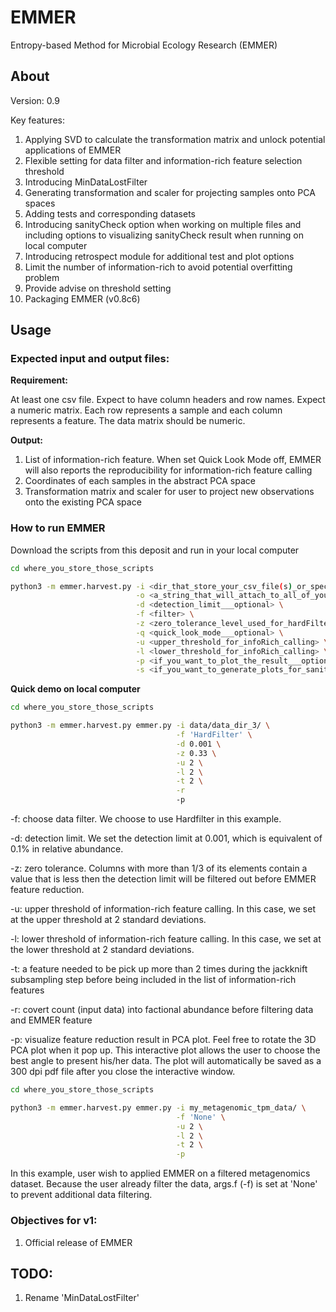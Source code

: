 # EMMER
Entropy-based Method for Microbial Ecology Research (EMMER)


## About
Version: 0.9 

Key features:
1. Applying SVD to calculate the transformation matrix and unlock potential applications of EMMER
2. Flexible setting for data filter and information-rich feature selection threshold
3. Introducing MinDataLostFilter
4. Generating transformation and scaler for projecting samples onto PCA spaces
5. Adding tests and corresponding datasets
6. Introducing sanityCheck option when working on multiple files and including options to visualizing sanityCheck result when running on local computer
7. Introducing retrospect module for additional test and plot options
8. Limit the number of information-rich to avoid potential overfitting problem
9. Provide advise on threshold setting
10. Packaging EMMER (v0.8c6)

## Usage
### Expected input and output files:

**Requirement:**

At least one csv file. Expect to have column headers and row names. Expect a numeric matrix. Each row represents a sample and each column represents a feature.
The data matrix should be numeric.


**Output:**
1. List of information-rich feature. When set Quick Look Mode off, EMMER will also reports the reproducibility for information-rich feature calling
2. Coordinates of each samples in the abstract PCA space
2. Transformation matrix and scaler for user to project new observations onto the existing PCA space

### How to run EMMER
Download the scripts from this deposit and run in your local computer

```bash
cd where_you_store_those_scripts

python3 -m emmer.harvest.py -i <dir_that_store_your_csv_file(s)_or_specific_csv_file> \
                            -o <a_string_that_will_attach_to_all_of_your_output_files___optional> \
                            -d <detection_limit___optional> \
                            -f <filter> \
                            -z <zero_tolerance_level_used_for_hardFilter> \
                            -q <quick_look_mode___optional> \
                            -u <upper_threshold_for_infoRich_calling> \
                            -l <lower_threshold_for_infoRich_calling> \
                            -p <if_you_want_to_plot_the_result___optional> \
                            -s <if_you_want_to_generate_plots_for_sanity_check___optional> \
```


**Quick demo on local computer**
```bash
cd where_you_store_those_scripts

python3 -m emmer.harvest.py emmer.py -i data/data_dir_3/ \
                                     -f 'HardFilter' \
                                     -d 0.001 \
                                     -z 0.33 \
                                     -u 2 \
                                     -l 2 \
                                     -t 2 \
                                     -r
                                     -p
```
-f: choose data filter. We choose to use Hardfilter in this example.

-d: detection limit. We set the detection limit at 0.001, which is equivalent of 0.1% in relative abundance.

-z: zero tolerance. Columns with more than 1/3 of its elements contain a value that is less then the detection limit will be filtered out before EMMER feature reduction.

-u: upper threshold of information-rich feature calling. In this case, we set at the upper threshold at 2 standard deviations.

-l: lower threshold of information-rich feature calling. In this case, we set at the lower threshold at 2 standard deviations.

-t: a feature needed to be pick up more than 2 times during the jackknift subsampling step before being included in the list of information-rich features

-r: covert count (input data) into factional abundance before filtering data and EMMER feature

-p: visualize feature reduction result in PCA plot. Feel free to rotate the 3D PCA plot when it pop up. This interactive plot allows the user to choose the best angle to present his/her data. The plot will automatically be saved as a 300 dpi pdf file after you close the interactive window.


```bash
cd where_you_store_those_scripts

python3 -m emmer.harvest.py emmer.py -i my_metagenomic_tpm_data/ \
                                     -f 'None' \
                                     -u 2 \
                                     -l 2 \
                                     -t 2 \
                                     -p
```
In this example, user wish to applied EMMER on a filtered metagenomics dataset. Because the user already filter the data, args.f (-f) is set at 'None' to prevent additional data filtering.  


### Objectives for v1:
1. Official release of EMMER 

## TODO:
1. Rename 'MinDataLostFilter'
